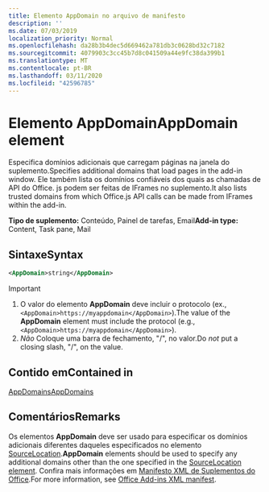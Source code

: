 ```yaml
---
title: Elemento AppDomain no arquivo de manifesto
description: ''
ms.date: 07/03/2019
localization_priority: Normal
ms.openlocfilehash: da28b3b4dec5d669462a781db3c0628bd32c7182
ms.sourcegitcommit: 4079903c3cc45b7d8c041509a44e9fc38da399b1
ms.translationtype: MT
ms.contentlocale: pt-BR
ms.lasthandoff: 03/11/2020
ms.locfileid: "42596785"
---
```

# <a name="appdomain-element"></a><span data-ttu-id="4fe98-102">Elemento AppDomain</span><span class="sxs-lookup"><span data-stu-id="4fe98-102">AppDomain element</span></span>

<span data-ttu-id="4fe98-103">Especifica domínios adicionais que carregam páginas na janela do suplemento.</span><span class="sxs-lookup"><span data-stu-id="4fe98-103">Specifies additional domains that load pages in the add-in window.</span></span> <span data-ttu-id="4fe98-104">Ele também lista os domínios confiáveis dos quais as chamadas de API do Office. js podem ser feitas de IFrames no suplemento.</span><span class="sxs-lookup"><span data-stu-id="4fe98-104">It also lists trusted domains from which Office.js API calls can be made from IFrames within the add-in.</span></span>

<span data-ttu-id="4fe98-105">**Tipo de suplemento:** Conteúdo, Painel de tarefas, Email</span><span class="sxs-lookup"><span data-stu-id="4fe98-105">**Add-in type:** Content, Task pane, Mail</span></span>

## <a name="syntax"></a><span data-ttu-id="4fe98-106">Sintaxe</span><span class="sxs-lookup"><span data-stu-id="4fe98-106">Syntax</span></span>

```XML
<AppDomain>string</AppDomain>
```

> [!IMPORTANT]
> 1. <span data-ttu-id="4fe98-107">O valor do elemento **AppDomain** deve incluir o protocolo (ex., `<AppDomain>https://myappdomain</AppDomain>`).</span><span class="sxs-lookup"><span data-stu-id="4fe98-107">The value of the **AppDomain** element must include the protocol (e.g., `<AppDomain>https://myappdomain</AppDomain>`).</span></span>
> 2. <span data-ttu-id="4fe98-108">*Não* Coloque uma barra de fechamento, "/", no valor.</span><span class="sxs-lookup"><span data-stu-id="4fe98-108">Do *not* put a closing slash, "/", on the value.</span></span>

## <a name="contained-in"></a><span data-ttu-id="4fe98-109">Contido em</span><span class="sxs-lookup"><span data-stu-id="4fe98-109">Contained in</span></span>

[<span data-ttu-id="4fe98-110">AppDomains</span><span class="sxs-lookup"><span data-stu-id="4fe98-110">AppDomains</span></span>](appdomains.md)

## <a name="remarks"></a><span data-ttu-id="4fe98-111">Comentários</span><span class="sxs-lookup"><span data-stu-id="4fe98-111">Remarks</span></span>

<span data-ttu-id="4fe98-112">Os elementos **AppDomain** deve ser usado para especificar os domínios adicionais diferentes daqueles especificados no elemento [SourceLocation](sourcelocation.md).</span><span class="sxs-lookup"><span data-stu-id="4fe98-112">**AppDomain** elements should be used to specify any additional domains other than the one specified in the [SourceLocation element](sourcelocation.md).</span></span> <span data-ttu-id="4fe98-113">Confira mais informações em [Manifesto XML de Suplementos do Office](../../develop/add-in-manifests.md).</span><span class="sxs-lookup"><span data-stu-id="4fe98-113">For more information, see [Office Add-ins XML manifest](../../develop/add-in-manifests.md).</span></span>
